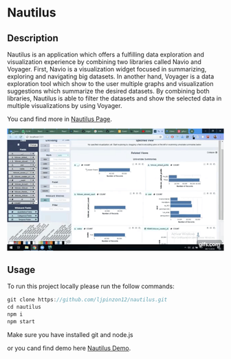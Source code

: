 # Nautilus

## Description
Nautilus is an application which offers a fulfilling data exploration and visualization experience by combining two libraries called Navio and Voyager. First, Navio is a visualization widget focused in summarizing, exploring and navigating big datasets. In another hand, Voyager is a data exploration tool which show to the user multiple graphs and visualization suggestions which summarize the desired datasets. By combining both libraries, Nautilus is able to filter the datasets and show the selected data in multiple visualizations by using Voyager.

 You cand find more in [Nautilus Page](https://ljpinzon12.github.io/nautilusPage/).
 
 ![Nautilus](https://raw.githubusercontent.com/ljpinzon12/nautilusPage/master/public/2vjOgz.gif)

## Usage

To run this project locally please run the follow commands:
```js
git clone https://github.com/ljpinzon12/nautilus.git
cd nautilus
npm i
npm start
```

Make sure you have installed git and node.js

or you cand find demo here [Nautilus Demo](https://ljpinzon12.github.io/nautilus/).
